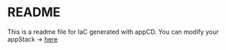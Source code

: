 # README
This is a readme file for IaC generated with appCD.
You can modify your appStack -> [here](http://cloud.stackgen.com/appstacks/a925beb8-c17e-4ad5-bf71-d2a525b6ebca)
